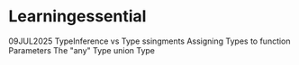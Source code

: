 # Learningessential

09JUL2025
 TypeInference vs Type ssingments 
 Assigning Types to function Parameters
 The "any" Type
 union Type
 
